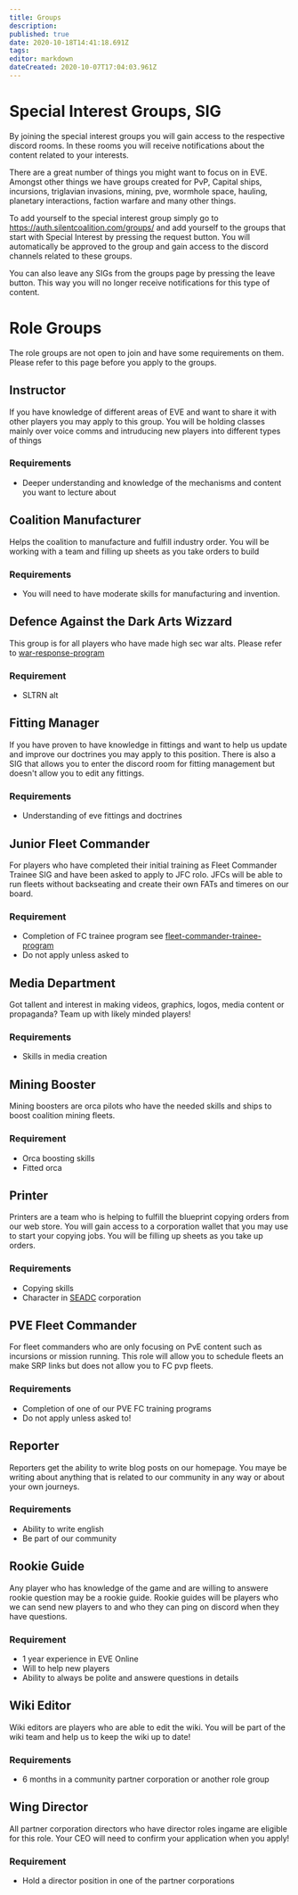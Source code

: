 ```yaml
---
title: Groups
description: 
published: true
date: 2020-10-18T14:41:18.691Z
tags: 
editor: markdown
dateCreated: 2020-10-07T17:04:03.961Z
---
```


# Special Interest Groups, SIG
By joining the special interest groups you will gain access to the respective discord rooms. In these rooms you will receive notifications about the content related to your interests.

There are a great number of things you might want to focus on in EVE. Amongst other things we have groups created for PvP, Capital ships, incursions, triglavian invasions, mining, pve, wormhole space, hauling, planetary interactions, faction warfare and many other things.

To add yourself to the special interest group simply go to https://auth.silentcoalition.com/groups/ and add yourself to the groups that start with Special Interest by pressing the request button. You will automatically be approved to the group and gain access to the discord channels related to these groups.

You can also leave any SIGs from the groups page by pressing the leave button. This way you will no longer receive notifications for this type of content.

# Role Groups
The role groups are not open to join and have some requirements on them. Please refer to this page before you apply to the groups.

## Instructor
If you have knowledge of different areas of EVE and want to share it with other players you may apply to this group. You will be holding classes mainly over voice comms and intruducing new players into different types of things 

### Requirements
- Deeper understanding and knowledge of the mechanisms and content you want to lecture about

## Coalition Manufacturer
Helps the coalition to manufacture and fulfill industry order. You will be working with a team and filling up sheets as you take orders to build

### Requirements
- You will need to have moderate skills for manufacturing and invention.

## Defence Against the Dark Arts Wizzard
This group is for all players who have made high sec war alts. Please refer to [war-response-program](/services/programs/war-response-program)
### Requirement
- SLTRN alt

## Fitting Manager
If you have proven to have knowledge in fittings and want to help us update and improve our doctrines you may apply to this position. There is also a SIG that allows you to enter the discord room for fitting management but doesn't allow you to edit any fittings.

### Requirements
- Understanding of eve fittings and doctrines

## Junior Fleet Commander
For players who have completed their initial training as Fleet Commander Trainee SIG and have been asked to apply to JFC rolo. JFCs will be able to run fleets without backseating and create their own FATs and timeres on our board.

### Requirement
- Completion of FC trainee program see [fleet-commander-trainee-program](/services/programs/fleet-commander-trainee-program)
- Do not apply unless asked to

## Media Department
Got tallent and interest in making videos, graphics, logos, media content or propaganda? Team up with likely minded players!

### Requirements
- Skills in media creation

## Mining Booster
Mining boosters are orca pilots who have the needed skills and ships to boost coalition mining fleets.

### Requirement
- Orca boosting skills
- Fitted orca

## Printer
Printers are a team who is helping to fulfill the blueprint copying orders from our web store. You will gain access to a corporation wallet that you may use to start your copying jobs. You will be filling up sheets as you take up orders.

### Requirements
- Copying skills
- Character in [SEADC](/community/coalition-corporations/seadc) corporation

## PVE Fleet Commander
For fleet commanders who are only focusing on PvE content such as incursions or mission running. This role will allow you to schedule fleets an make SRP links but does not allow you to FC pvp fleets.

### Requirements
- Completion of one of our PVE FC training programs
- Do not apply unless asked to!

## Reporter
Reporters get the ability to write blog posts on our homepage. You maye be writing about anything that is related to our community in any way or about your own journeys.

### Requirements
- Ability to write english
- Be part of our community

## Rookie Guide
Any player who has knowledge of the game and are willing to answere rookie question may be a rookie guide. Rookie guides will be players who we can send new players to and who they can ping on discord when they have questions.

### Requirement
- 1 year experience in EVE Online
- Will to help new players
- Ability to always be polite and answere questions in details

## Wiki Editor
Wiki editors are players who are able to edit the wiki. You will be part of the wiki team and help us to keep the wiki up to date!

### Requirements
- 6 months in a community partner corporation or another role group

## Wing Director
All partner corporation directors who have director roles ingame are eligible for this role. Your CEO will need to confirm your application when you apply!

### Requirement
- Hold a director position in one of the partner corporations